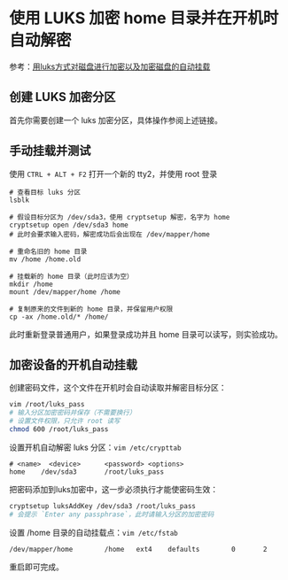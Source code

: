 # 使用 LUKS 加密 home 目录并在开机时自动解密

参考：[用luks方式对磁盘进行加密以及加密磁盘的自动挂载](https://www.cnblogs.com/guarderming/p/11957780.html)

## 创建 LUKS 加密分区

首先你需要创建一个 luks 加密分区，具体操作参阅上述链接。

## 手动挂载并测试

使用 `CTRL + ALT + F2` 打开一个新的 tty2，并使用 root 登录

```
# 查看目标 luks 分区
lsblk

# 假设目标分区为 /dev/sda3，使用 cryptsetup 解密，名字为 home
cryptsetup open /dev/sda3 home
# 此时会要求输入密码，解密成功后会出现在 /dev/mapper/home

# 重命名旧的 home 目录
mv /home /home.old

# 挂载新的 home 目录（此时应该为空）
mkdir /home
mount /dev/mapper/home /home

# 复制原来的文件到新的 home 目录，并保留用户权限
cp -ax /home.old/* /home/
```

此时重新登录普通用户，如果登录成功并且 home 目录可以读写，则实验成功。

## 加密设备的开机自动挂载

创建密码文件，这个文件在开机时会自动读取并解密目标分区：

```sh
vim /root/luks_pass
# 输入分区加密密码并保存（不需要换行）
# 设置文件权限，只允许 root 读写
chmod 600 /root/luks_pass
```

设置开机自动解密 luks 分区：`vim /etc/crypttab`

```
# <name>  <device>      <password> <options>
home    /dev/sda3       /root/luks_pass
```

把密码添加到luks加密中，这一步必须执行才能使密码生效：

```sh
cryptsetup luksAddKey /dev/sda3 /root/luks_pass
# 会提示 `Enter any passphrase`，此时请输入分区的加密密码
```

设置 /home 目录的自动挂载点：`vim /etc/fstab`

```
/dev/mapper/home        /home   ext4    defaults        0       2
```

重启即可完成。
